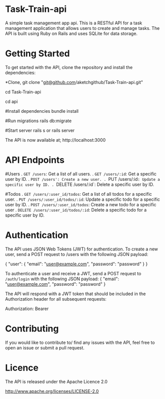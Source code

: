 # Task-Train-api
A simple task management app api. This is a RESTful API for a task management application that allows users to create and manage tasks. The API is built using Ruby on Rails and uses SQLite for data storage.

# Getting Started
To get started with the API, clone the repository and install the dependencies:

*Clone,
git clone "git@github.com/aketchgithub/Task-Train-api.git"

cd Task-Train-api

cd api

#Install dependencies
bundle install

#Run migrations 
rails db:migrate

#Start server
rails s
or 
rails server

The API is now available at;
http://localhost:3000

# API Endpoints
  #Users
. `GET /users`: Get a list of all users.
. `GET /users/:id`: Get a specific user by ID.
. `POST /users': Create a new user.
. `PUT /users/:id`: Update a specific user by ID.
. `DELETE /users/:id`: Delete a specific user by ID.

#Todos
. `GET /users/:user_id/todos`: Get a list of all todos for a specific user.
. `PUT /users/:user_id/todos/:id`: Update a specific todo for a specific user by ID.
. `POST /users/:user_id/todos`: Create a new todo for a specific user
. `DELETE /users/:user_id/todos/:id`: Delete a specific todo for a specific user by ID.

# Authentication
 The API uses JSON Web Tokens (JWT) for authentication. To create a new user, send a POST request to /users with the following JSON payload:
 
 {
  "user": {
    "email": "user@example.com",
    "password": "password"
  }
}

To authenticate a user and receive a JWT, send a POST request to `/auth/login` with the following JSON payload:
{
  "email": "user@example.com",
  "password": "password"
}

The API will respond with a JWT token that should be included in the Authorization header for all subsequent requests:

Authorization: Bearer <token>

# Contributing
If you would like to contribute to/ find any issues with the API, feel free to open an issue or submit a pull request.

# Licence
The API is released under the Apache Licence 2.0

  http://www.apache.org/licenses/LICENSE-2.0

